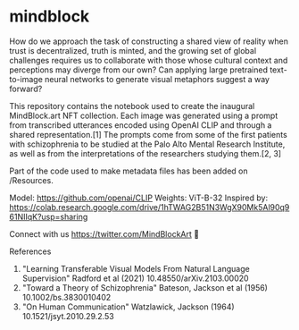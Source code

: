 # mindblock

How do we approach the task of constructing a shared view of reality when trust is decentralized, truth is minted, and the growing set of global challenges requires us to collaborate with those whose cultural context and perceptions may diverge from our own? Can applying large pretrained text-to-image neural networks to generate visual metaphors suggest a way forward?

This repository contains the notebook used to create the inaugural MindBlock.art NFT collection. Each image was generated using a prompt from transcribed utterances encoded using OpenAI CLIP and through a shared representation.[1] The prompts come from some of the first patients with schizophrenia to be studied at the Palo Alto Mental Research Institute, as well as from the interpretations of the researchers studying them.[2, 3] 

Part of the code used to make metadata files has been added on /Resources.


Model: https://github.com/openai/CLIP
Weights: ViT-B-32
Inspired by: https://colab.research.google.com/drive/1hTWAG2B51N3WgX90Mk5Al90q961NIIqK?usp=sharing

Connect with us https://twitter.com/MindBlockArt 🧠


References
1. "Learning Transferable Visual Models From Natural Language Supervision" Radford et al (2021) 10.48550/arXiv.2103.00020
2. "Toward a Theory of Schizophrenia" Bateson, Jackson et al (1956)  10.1002/bs.3830010402
3. "On Human Communication" Watzlawick, Jackson (1964) 10.1521/jsyt.2010.29.2.53